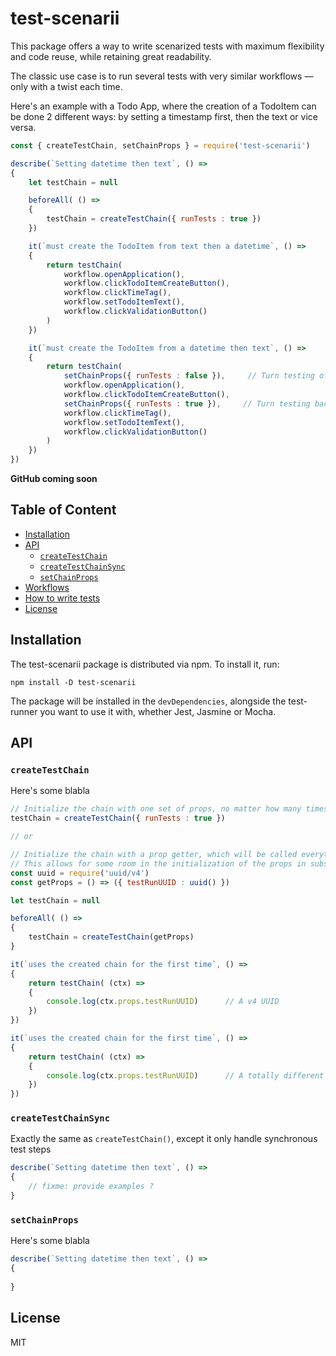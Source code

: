 
# test-scenarii

This package offers a way to write scenarized tests with maximum flexibility and code reuse, while retaining great readability.  

The classic use case is to run several tests with very similar workflows — only with a twist each time.  

Here's an example with a Todo App, where the creation of a TodoItem can be done 2 different ways: by setting a timestamp first, then the text or vice versa.  

```js
const { createTestChain, setChainProps } = require('test-scenarii')

describe(`Setting datetime then text`, () =>
{
    let testChain = null

    beforeAll( () =>
    {
        testChain = createTestChain({ runTests : true })
    })

    it(`must create the TodoItem from text then a datetime`, () =>
    {
        return testChain(
            workflow.openApplication(),
            workflow.clickTodoItemCreateButton(),
            workflow.clickTimeTag(),
            workflow.setTodoItemText(),
            workflow.clickValidationButton()
        )
    })

    it(`must create the TodoItem from a datetime then text`, () =>
    {
        return testChain(
            setChainProps({ runTests : false }),     // Turn testing off to prevent duplicate snapshots
            workflow.openApplication(),
            workflow.clickTodoItemCreateButton(),
            setChainProps({ runTests : true }),     // Turn testing back on
            workflow.clickTimeTag(),
            workflow.setTodoItemText(),
            workflow.clickValidationButton()
        )
    })
})
```

**GitHub coming soon**

## Table of Content

- [Installation](#installation)
- [API](#api)
    - [`createTestChain`](#createTestChain)
    - [`createTestChainSync`](#createTestChainSync)
    - [`setChainProps`](#setChainProps)
- [Workflows](#workflows)
- [How to write tests](#how-to-write-tests)
- [License](#license)

## Installation

The test-scenarii package is distributed via npm. To install it, run:

```
npm install -D test-scenarii
```

The package will be installed in the `devDependencies`, alongside the test-runner you want to use it with, whether Jest, Jasmine or Mocha.

## API

### `createTestChain`

Here's some blabla

```js
// Initialize the chain with one set of props, no matter how many times it's used
testChain = createTestChain({ runTests : true })

// or

// Initialize the chain with a prop getter, which will be called everytime the chain is started
// This allows for some room in the initialization of the props in subsequent chains // fixme: why not create a new chain?
const uuid = require('uuid/v4')
const getProps = () => ({ testRunUUID : uuid() })

let testChain = null

beforeAll( () =>
{
    testChain = createTestChain(getProps)
}

it(`uses the created chain for the first time`, () =>
{
    return testChain( (ctx) =>
    {
        console.log(ctx.props.testRunUUID)      // A v4 UUID
    })
})

it(`uses the created chain for the first time`, () =>
{
    return testChain( (ctx) =>
    {
        console.log(ctx.props.testRunUUID)      // A totally different v4 UUID
    })
})
```

### `createTestChainSync`

Exactly the same as `createTestChain()`, except it only handle synchronous test steps

```js
describe(`Setting datetime then text`, () =>
{
    // fixme: provide examples ?
}
```

### `setChainProps`

Here's some blabla

```js
describe(`Setting datetime then text`, () =>
{
    
}
```

## License

MIT